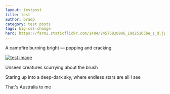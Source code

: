 ```yaml
---
layout: testpost
title: test
author: bradp
category: test posts
tags: big-css-change
hero: https://farm2.staticflickr.com/1484/24575820986_19d25165be_z_d.jpg
---
```


A campfire burning bright — popping and cracking

[![test image](https://farm2.staticflickr.com/1484/24575820986_19d25165be_z_d.jpg)](https://www.flickr.com/photos/ubersejanus/24575820986)

Unseen creatures scurrying about the brush

Staring up into a deep-dark sky, where endless stars are all I see

That's Australia to me